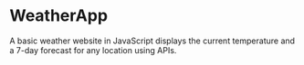 # WeatherApp
A basic weather website in JavaScript displays the current temperature and a 7-day forecast for any location using APIs.
